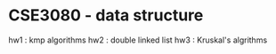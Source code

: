 # CSE3080 - data structure

hw1  : kmp algorithms
hw2  : double linked list
hw3  : Kruskal's algrithms
